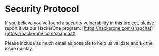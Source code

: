 # Security Protocol

If you believe you’ve found a security vulnerability in this project, please report it via our HackerOne program: [https://hackerone.com/snapchat](https://hackerone.com/snapchat)

Please include as much detail as possible to help us validate and fix the issue quickly.
